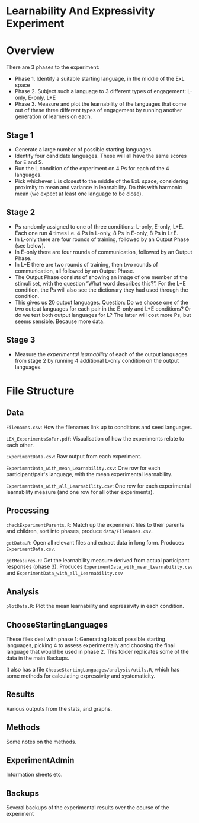 # Learnability And Expressivity Experiment

# Overview


There are 3 phases to the experiment:
-  Phase 1.  Identify a suitable starting language, in the middle of the ExL space
-  Phase 2.  Subject such a language to 3 different types of engagement: L-only, E-only, L+E
-  Phase 3.  Measure and plot the learnability of the languages that come out of these three different types of engagement by running another generation of learners on each.


## Stage 1

-  Generate a large number of possible starting languages.
-	Identify four candidate languages. These will all have the same scores for E and S.
-	Run the L condition of the experiment on 4 Ps for each of the 4 languages.
-	Pick whichever L is closest to the middle of the ExL space, considering proximity to mean and variance in learnability. Do this with harmonic mean (we expect at least one language to be close).


##  Stage 2

-  Ps randomly assigned to one of three conditions: L-only, E-only, L+E. Each one run 4 times i.e. 4 Ps in L-only, 8 Ps in E-only, 8 Ps in L+E.
-  In L-only there are four rounds of training, followed by an Output Phase (see below).
-  In E-only there are four rounds of communication, followed by an Output Phase.
-  In L+E there are two rounds of training, then two rounds of communication, all followed by an Output Phase.
-  The Output Phase consists of showing an image of one member of the stimuli set, with the question “What word describes this?”. For the L+E condition, the Ps will also see the dictionary they had used through the condition.
-  This gives us 20 output languages. Question: Do we choose one of the two output languages for each pair in the E-only and L+E conditions? Or do we test both output languages for L? The latter will cost more Ps, but seems sensible. Because more data.



##  Stage 3

-	Measure the *experimental learnability* of each of the output languages from stage 2 by running 4 additional L-only condition on the output languages.


# File Structure

## Data

`Filenames.csv`: How the filenames link up to conditions and seed languages.

`LEX_ExperimentsSoFar.pdf`: Visualisation of how the experiments relate to each other.

`ExperimentData.csv`: Raw output from each experiment.

`ExperimentData_with_mean_Learnability.csv`: One row for each participant/pair's language, with the mean experimental learnability.

`ExperimentData_with_all_Learnability.csv`: One row for each experimental learnability measure (and one row for all other experiments).

## Processing

`checkExperimentParents.R`:  Match up the experiment files to their parents and children, sort into phases, produce `data/Filenames.csv`.


`getData.R`:  Open all relevant files and extract data in long form.  Produces `ExperimentData.csv`.

`getMeasures.R`: Get the learnability measure derived from actual participant responses (phase 3). Produces `ExperimentData_with_mean_Learnability.csv` and `ExperimentData_with_all_Learnability.csv`

## Analysis

`plotData.R`: Plot the mean learnability and expressivity in each condition.

## ChooseStartingLanguages

These files deal with phase 1: Generating lots of possible starting languages, picking 4 to assess experimentally and choosing the final language that would be used in phase 2.  This folder replicates some of the data in the main Backups.

It also has a file `ChooseStartingLanguages/analysis/utils.R`, which has some methods for calculating expressivity and systematicity.

## Results

Various outputs from the stats, and graphs.

## Methods

Some notes on the methods.

## ExperimentAdmin

Information sheets etc.

## Backups

Several backups of the experimental results over the course of the experiment

